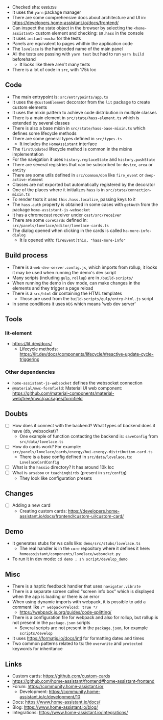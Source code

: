- Checked sha: `088b358`
- It uses the `yarn` package manager
- There are some comprehensive docs about architecture and UI in: https://developers.home-assistant.io/docs/frontend/
- Can inspect the state object in the browser by selecting the `<home-assistant>` custom element and checking: `$0.hass` in the console
- It uses `instant-mocha` for the tests
- Panels are equivalent to pages whithin the application code
- The `lovelace` is the hardcoded name of the main panel
- All the tests are passing with `yarn test` but had to run `yarn build` beforehand
    - It looks like there aren't many tests
- There is a lot of code in `src`, with 175k loc

## Code

- The main entrypoint is: `src/entrypoints/app.ts`
- It uses the `@customElement` decorator from the `lit` package to create custom elements
- It uses the mixin pattern to achieve code distribution in multiple classes
- There is a main element in `src/state/hass-element.ts` which is extended by several classes
- There is also a base mixin in `src/state/hass-base-mixin.ts` which defines some lifecycle methods
- There are some general types defined in `src/types.ts`
    - It includes the `HomeAssistant` interface
- The `firstUpdated` lifecycle method is common in the mixins implementation
- For the navigation it uses `history.replaceState` and `history.pushState`
- There are several registries that can be subscribed to: `device`, `area` or `entity`
- There are some utils defined in `src/common/dom` like `fire_event` or `deep-active-element`
- Classes are not exported but automatically registered by the decorator
- One of the places where it initializes `hass` is in `src/state/connection-mixin.ts`
- To render texts it uses `this.hass.localize`, passing keys to it
- The `hass.auth` property is obtained in some cases with `getAuth` from the package `home-assistant-js-websocket`
- It has a chromecast receiver under `cast/src/receiver`
- There are some `coreCards` defined in: `src/panels/lovelace/editor/lovelace-cards.ts`
- The dialog opened when clicking in the cards is called `ha-more-info-dialog`
    - It is opened with: `fireEvent(this, "hass-more-info"`

## Build process

- There is a `web-dev-server.config.js`, which imports from rollup, it looks it may be used when running the demo's dev script
- Many scripts (including `gulp`, `rollup`) are in `/build-scripts/`
- When running the demo in dev mode, can make changes in the elements and they trigger a page reload
- There is a `src/html` dir containing the HTML templates
    - Those are used from the `build-scripts/gulp/entry-html.js` script
- In some conditions it uses `WDS` which means 'web dev server'

## Tools

### lit-element

- https://lit.dev/docs/
    - Lifecycle methods: https://lit.dev/docs/components/lifecycle/#reactive-update-cycle-triggering

### Other dependencies

- `home-assistant-js-websocket` defines the websocket connection
- `@material/mwc-formfield`: Material UI web component: https://github.com/material-components/material-web/tree/mwc/packages/formfield

## Doubts

- [ ] How does it connect with the backend? What types of backend does it have (db, websocket)?
    - One example of function contacting the backend is: `saveConfig` from `src/data/lovelace.ts`
- [ ] How do cards work? For example: `src/panels/lovelace/cards/energy/hui-energy-distribution-card.ts`
    - There is a base config defined in `src/data/lovelace.ts`: `LovelaceCardConfig`
- [ ] What is the `hassio` directory? It has around 10k loc
- [ ] What is `arsaboo` or `teachingbirds` (present in `src/config`)
    - They look like configuration presets

## Changes

- [ ] Adding a new card
    - Creating custom cards: https://developers.home-assistant.io/docs/frontend/custom-ui/custom-card/

## Demo

- It generates stubs for ws calls like: `demo/src/stubs/lovelace.ts`
    - The real handler is in the `core` repository where it defines it here: `homeassistant/components/lovelace/websocket.py`
- To run it in dev mode: `cd demo ; sh script/develop_demo`

## Misc

- There is a haptic feedback handler that uses `navigator.vibrate`
- There is a separate screen called "screen info box" which is displayed when the app is loading or there is an error
- When using dynamic imports with webpack, it is possible to add a comment like `/* webpackPreload: true */`
    - https://webpack.js.org/guides/code-splitting/
- There is a configuration file for webpack and also for rollup, but rollup is not present in the `package.json` scripts
    - Several scripts are not present in the `package.json`, for example `scripts/develop`
- It uses https://formatjs.io/docs/intl for formatting dates and times
- Two common patterns related to ts: the `overwrite` and `protected` keywords for inheritance

## Links

- Custom cards: https://github.com/custom-cards
- https://github.com/home-assistant/frontend#home-assistant-frontend
- Forum: https://community.home-assistant.io/
    - Development: https://community.home-assistant.io/c/development/10
- Docs: https://www.home-assistant.io/docs/
- Blog: https://www.home-assistant.io/blog/
- Integrations: https://www.home-assistant.io/integrations/
